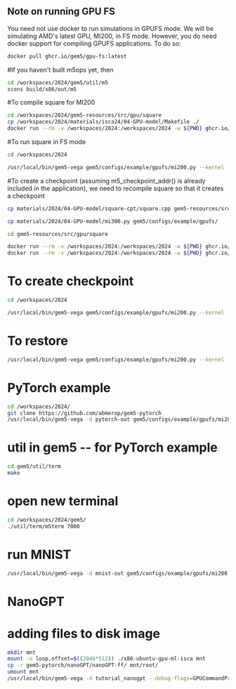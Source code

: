 ## Note on running GPU FS

You need not use docker to run simulations in GPUFS mode. We will be simulating AMD's latest GPU, MI200, in FS mode.
However, you do need docker support for compiling GPUFS applications.  To do so:

```sh
docker pull ghcr.io/gem5/gpu-fs:latest
```

#If you haven't built m5ops yet, then

```sh
cd /workspaces/2024/gem5/util/m5
scons build/x86/out/m5
```

#To compile square for MI200

```sh
cd /workspaces/2024/gem5-resources/src/gpu/square
cp /workspaces/2024/materials/isca24/04-GPU-model/Makefile ./
docker run --rm -v /workspaces/2024:/workspaces/2024 -w ${PWD} ghcr.io/gem5/gpu-fs:latest make
```

#To run square in FS mode

```sh
cd /workspaces/2024
```
```sh
/usr/local/bin/gem5-vega gem5/configs/example/gpufs/mi200.py --kernel ./vmlinux-gpu-ml-isca --disk-image ./x86-ubuntu-gpu-ml-isca --app ./gem5-resources/src/gpu/square/bin/square --no-kvm-perf
```

#To create a checkpoint (assuming m5_checkpoint_addr() is already included in the application), we need to recompile square so that it creates a checkpoint

```sh
cp materials/2024/04-GPU-model/square-cpt/square.cpp gem5-resources/src/gpu/square/
```
```sh
cp materials/2024/04-GPU-model/mi300.py gem5/configs/example/gpufs/
```
```sh
cd gem5-resources/src/gpu/square
```
```sh
docker run --rm -v /workspaces/2024:/workspaces/2024 -w ${PWD} ghcr.io/gem5/gpu-fs:latest make clean
docker run --rm -v /workspaces/2024:/workspaces/2024 -w ${PWD} ghcr.io/gem5/gpu-fs:latest make
```

# To create checkpoint

```sh
cd /workspaces/2024
```
```sh
/usr/local/bin/gem5-vega gem5/configs/example/gpufs/mi200.py --kernel ./vmlinux-gpu-ml-isca --disk-image ./x86-ubuntu-gpu-ml-isca --app ./gem5-resources/src/gpu/square/bin/square --no-kvm-perf --checkpoint-dir ./gpuckpt
```

# To restore
```sh
/usr/local/bin/gem5-vega gem5/configs/example/gpufs/mi200.py --kernel ./vmlinux-gpu-ml-isca --disk-image ./x86-ubuntu-gpu-ml-isca --app ./gem5-resources/src/gpu/square/bin/square --no-kvm-perf --restore-dir ./gpuckpt
```

# PyTorch example
```sh
cd /workspaces/2024/
git clone https://github.com/abmerop/gem5-pytorch
/usr/local/bin/gem5-vega -d pytorch-out gem5/configs/example/gpufs/mi200.py --disk-image ./x86-ubuntu-gpu-ml-isca --kernel ./vmlinux-gpu-ml-isca --no-kvm-perf --app gem5-pytorch/pytorch_test.py
```
# util in gem5 -- for PyTorch example
```sh
cd gem5/util/term
make
```
# open new terminal
```sh
cd /workspaces/2024/gem5/
./util/term/m5term 7000
```
# run MNIST
```sh
/usr/local/bin/gem5-vega -d mnist-out gem5/configs/example/gpufs/mi200.py --disk-image ./x86-ubuntu-gpu-ml-isca --kernel ./vmlinux-gpu-ml-isca --no-kvm-perf --app gem5-pytorch/MNIST/test_1batch/pytorch_qs_mnist.py
```

# NanoGPT
# adding files to disk image
```sh
mkdir mnt
mount -o loop,offset=$((2048*512)) ./x86-ubuntu-gpu-ml-isca mnt
cp -r gem5-pytorch/nanoGPT/nanoGPT-ff/ mnt/root/
umount mnt
/usr/local/bin/gem5-vega -d tutorial_nanogpt --debug-flags=GPUCommandProc gem5/configs/example/gpufs/mi200.py --disk-image ./x86-ubuntu-gpu-ml-isca --kernel ./vmlinux-gpu-ml-isca --app gem5-pytorch/nanoGPT/train-ff.sh --skip-until-gpu-kernel=8 --exit-after-gpu-kernel=9 --no-kvm-perf
```

